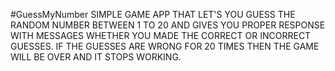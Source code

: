 #GuessMyNumber
SIMPLE GAME APP THAT LET'S YOU GUESS THE RANDOM NUMBER BETWEEN 1 TO 20 AND GIVES YOU
PROPER RESPONSE WITH MESSAGES WHETHER YOU MADE THE CORRECT OR INCORRECT GUESSES.
IF THE GUESSES ARE WRONG FOR 20 TIMES THEN THE GAME WILL BE OVER AND IT STOPS WORKING.
